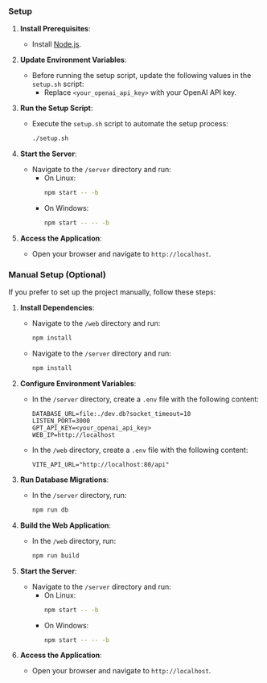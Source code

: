 ### Setup

1. **Install Prerequisites**:
   - Install [Node.js](https://nodejs.org/).

2. **Update Environment Variables**:
   - Before running the setup script, update the following values in the `setup.sh` script:
     - Replace `<your_openai_api_key>` with your OpenAI API key.

3. **Run the Setup Script**:
   - Execute the `setup.sh` script to automate the setup process:
     ```bash
     ./setup.sh
     ```

4. **Start the Server**:
   - Navigate to the `/server` directory and run:
     - On Linux:
       ```bash
       npm start -- -b
       ```
     - On Windows:
       ```bash
       npm start -- -- -b
       ```

5. **Access the Application**:
   - Open your browser and navigate to `http://localhost`.

### Manual Setup (Optional)

If you prefer to set up the project manually, follow these steps:

1. **Install Dependencies**:
   - Navigate to the `/web` directory and run:
     ```bash
     npm install
     ```
   - Navigate to the `/server` directory and run:
     ```bash
     npm install
     ```

2. **Configure Environment Variables**:
   - In the `/server` directory, create a `.env` file with the following content:
     ```
     DATABASE_URL=file:./dev.db?socket_timeout=10
     LISTEN_PORT=3000
     GPT_API_KEY=<your_openai_api_key>
     WEB_IP=http://localhost
     ```
   - In the `/web` directory, create a `.env` file with the following content:
     ```
     VITE_API_URL="http://localhost:80/api"
     ```

3. **Run Database Migrations**:
   - In the `/server` directory, run:
     ```bash
     npm run db
     ```

4. **Build the Web Application**:
   - In the `/web` directory, run:
     ```bash
     npm run build
     ```

5. **Start the Server**:
   - Navigate to the `/server` directory and run:
     - On Linux:
       ```bash
       npm start -- -b
       ```
     - On Windows:
       ```bash
       npm start -- -- -b
       ```

6. **Access the Application**:
   - Open your browser and navigate to `http://localhost`.

